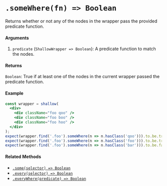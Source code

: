 # `.someWhere(fn) => Boolean`

Returns whether or not any of the nodes in the wrapper pass the provided predicate function.


#### Arguments

1. `predicate` (`ShallowWrapper => Boolean`): A predicate function to match the nodes.



#### Returns

`Boolean`: True if at least one of the nodes in the current wrapper passed the predicate function.



#### Example

```jsx
const wrapper = shallow(
  <div>
    <div className="foo qoo" />
    <div className="foo boo" />
    <div className="foo hoo" />
  </div>
);
expect(wrapper.find('.foo').someWhere(n => n.hasClass('qoo'))).to.be.true;
expect(wrapper.find('.foo').someWhere(n => n.hasClass('foo'))).to.be.true;
expect(wrapper.find('.foo').someWhere(n => n.hasClass('bar'))).to.be.false;
```


#### Related Methods

- [`.some(selector) => Boolean`](some.md)
- [`.every(selector) => Boolean`](every.md)
- [`.everyWhere(predicate) => Boolean`](everyWhere.md)
